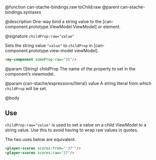 @function can-stache-bindings.raw toChild:raw
@parent can-stache-bindings.syntaxes

@description One-way bind a string value to the [can-component.prototype.ViewModel ViewModel] or element.

@signature `childProp:raw="value"`

  Sets the string value `"value"` to `childProp` in [can-component.prototype.view-model viewModel].

  ```html
  <my-component someProp:raw="35"/>
  ```

  @param {String} childProp The name of the property to set in the
  component’s viewmodel.

  @param {can-stache/expressions/literal} value A string literal from which `childProp` will be set.

@body

## Use

`childProp:raw="value"` is used to set a value on a child ViewModel to a string value. Use this to avoid having to wrap raw values in quotes.

The two uses below are equivalent.

```html
<player-scores scores:from="'37'"/>
<player-scores scores:raw="37"/>
```

